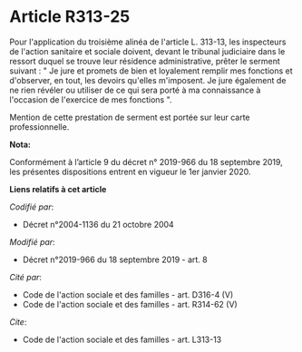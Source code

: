 # Article R313-25

Pour l'application du troisième alinéa de l'article L. 313-13, les inspecteurs de l'action sanitaire et sociale doivent,
devant le tribunal judiciaire dans le ressort duquel se trouve leur résidence administrative, prêter le serment suivant : "
Je jure et promets de bien et loyalement remplir mes fonctions et d'observer, en tout, les devoirs qu'elles m'imposent. Je
jure également de ne rien révéler ou utiliser de ce qui sera porté à ma connaissance à l'occasion de l'exercice de mes
fonctions ".

Mention de cette prestation de serment est portée sur leur carte professionnelle.

**Nota:**

Conformément à l’article 9 du décret n° 2019-966 du 18 septembre 2019, les présentes dispositions entrent en vigueur le 1er
janvier 2020.

**Liens relatifs à cet article**

_Codifié par_:

  - Décret n°2004-1136 du 21 octobre 2004

_Modifié par_:

  - Décret n°2019-966 du 18 septembre 2019 - art. 8

_Cité par_:

  - Code de l'action sociale et des familles - art. D316-4 (V)
  - Code de l'action sociale et des familles - art. R314-62 (V)

_Cite_:

  - Code de l'action sociale et des familles - art. L313-13
